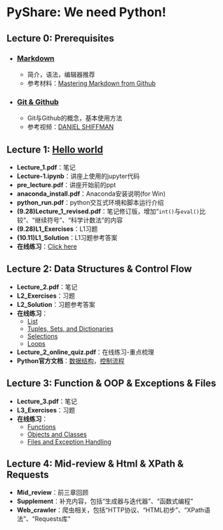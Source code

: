 # PyShare: We need Python!

## Lecture 0: Prerequisites
* ### [Markdown](https://github.com/LobbyBoy-Dray/PyShare/tree/master/Markdown)
    * 简介，语法，编辑器推荐
    * 参考材料：[Mastering Markdown from Github](https://guides.github.com/features/mastering-markdown/)
* ### [Git & Github](https://github.com/LobbyBoy-Dray/PyShare/tree/master/Git%20%26%20github)
    * Git与Github的概念，基本使用方法
    * 参考视频：[DANIEL SHIFFMAN](https://www.bilibili.com/video/av4857819?from=search&seid=5402638418024823626)

## Lecture 1: [Hello world](https://github.com/LobbyBoy-Dray/PyShare/tree/master/Lecture1)
* __Lecture_1.pdf__：笔记
* __Lecture-1.ipynb__：讲座上使用的jupyter代码
* __pre_lecture.pdf__：讲座开始前的ppt
* __anaconda_install.pdf__：Anaconda安装说明(for Win)
* __python_run.pdf__：python交互式环境和脚本运行介绍
* __(9.28)Lecture_1_revised.pdf__：笔记修订版，增加“`int()`与`eval()`比较”、“继续符号”、“科学计数法”的内容
* __(9.28)L1_Exercises__：L1习题
* __(10.11)L1_Solution__：L1习题参考答案
* __在线练习__：[Click here](https://liveexample-ppe.pearsoncmg.com/selftest/selftestpy?chapter=2)

## Lecture 2: Data Structures & Control Flow

* **Lecture_2.pdf**：笔记
* **L2_Exercises**：习题
* **L2_Solution**：习题参考答案
* **在线练习**：
	* [List](https://liveexample-ppe.pearsoncmg.com/selftest/selftestpy?chapter=10)
	* [Tuples, Sets, and Dictionaries](https://liveexample-ppe.pearsoncmg.com/selftest/selftestpy?chapter=14)
	* [Selections](https://liveexample-ppe.pearsoncmg.com/selftest/selftestpy?chapter=4)
	* [Loops](https://liveexample-ppe.pearsoncmg.com/selftest/selftestpy?chapter=5)
* **Lecture_2_online_quiz.pdf**：在线练习-重点梳理
* **Python官方文档**：[数据结构](https://docs.python.org/3.6/tutorial/datastructures.html)，[控制流程](https://docs.python.org/3.6/tutorial/controlflow.html)

## Lecture 3: Function & OOP & Exceptions & Files

* **Lecture_3.pdf**：笔记
* **L3_Exercises**：习题
* **在线练习**：
	* [Functions](https://liveexample-ppe.pearsoncmg.com/selftest/selftestpy?chapter=6)
	* [Objects and Classes](https://liveexample-ppe.pearsoncmg.com/selftest/selftestpy?chapter=7)
	* [Files and Exception Handling](https://liveexample-ppe.pearsoncmg.com/selftest/selftestpy?chapter=13)

## Lecture 4: Mid-review & Html & XPath & Requests

* **Mid_review**：前三章回顾
* **Supplement**：补充内容，包括“生成器与迭代器”、“函数式编程”
* **Web_crawler**：爬虫相关，包括“HTTP协议、“HTML初步”、“XPath语法”、“Requests库”
